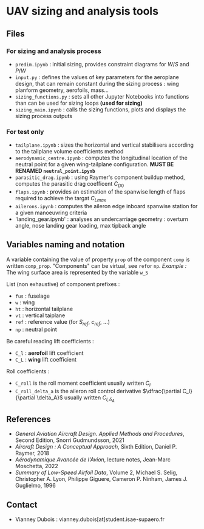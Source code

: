# UAV sizing and analysis tools

## Files

### For sizing and analysis process
- `predim.ipynb` : initial sizing, provides constraint diagrams for $W/S$ and $P/W$
- `input.py` : defines the values of key parameters for the aeroplane design, that can remain constant during the sizing process : wing planform geometry, aerofoils, mass...
- `sizing_functions.py` : sets all other Jupyter Notebooks into functions than can be used for sizing loops **(used for sizing)**
- `sizing_main.ipynb` : calls the sizing functions, plots and displays the sizing process outputs

### For test only
- `tailplane.ipynb` : sizes the horizontal and vertical stabilisers according to the tailplane volume coefficients method
- `aerodynamic_centre.ipynb` : computes the longitudinal location of the neutral point for a given wing-tailplane configuration. **MUST BE RENAMED `neutral_point.ipynb`**
- `parasitic_drag.ipynb` : using Raymer's component buildup method, computes the parasitic drag coefficent $C_{D0}$
- `flaps.ipynb` : provides an estimation of the spanwise length of flaps required to achieve the targat $C_{Lmax}$
- `ailerons.ipynb` : computes the aileron edge inboard spanwise station for a given manoeuvring criteria
- 'landing_gear.ipynb' : analyses an undercarriage geometry : overturn angle, nose landing gear loading, max tipback angle

## Variables naming and notation
A variable containing the value of property `prop` of the component `comp` is written `comp_prop`. "Components" can be virtual, see `ref`or `np`. 
_Example :_ The wing surface area is represented by the variable `w_S`

List (non exhaustive) of component prefixes :
- `fus` : fuselage
- `w` : wing
- `ht` : horizontal tailplane
- `vt` : vertical taiplane
- `ref` : reference value (for $S_{ref}$, $c_{ref}$, ...)
- `np` : neutral point

Be careful reading lift coefficients :
- `C_l` : **aerofoil** lift coefficient
- `C_L` : **wing** lift coefficient

Roll coefficients :
- `C_roll` is the roll moment coefficient usually written $C_l$
- `C_roll_delta_a` is the aileron roll control derivative $\dfrac{\partial C_l}{\partial \delta_A}$ usually written $C_{l,\delta_A}$

## References

- _General Aviation Aircraft Design. Applied Methods and Procedures_, Second Edition, Snorri Gudmundsson, 2021
- _Aircraft Design : A Conceptual Approach_, Sixth Edition, Daniel P. Raymer, 2018
- _Aérodynamique Avancée de l'Avion_, lecture notes, Jean-Marc Moschetta, 2022
- _Summary of Low-Speed Airfoil Data_, Volume 2, Michael S. Selig, Christopher A. Lyon, Philippe Giguere, Cameron P. Ninham, James J. Guglielmo, 1996

## Contact
* Vianney Dubois : vianney.dubois[at]student.isae-supaero.fr
